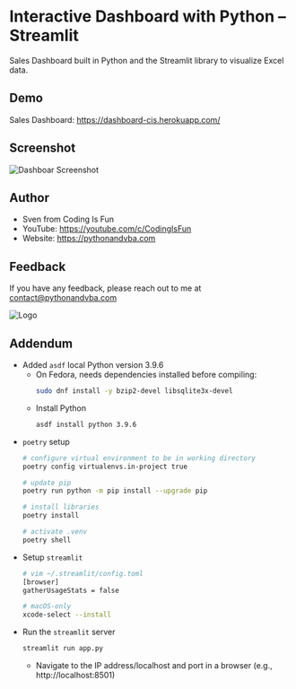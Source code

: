 
# Interactive Dashboard with Python – Streamlit
Sales Dashboard built in Python and the Streamlit library to visualize Excel data.

## Demo
Sales Dashboard: https://dashboard-cis.herokuapp.com/

## Screenshot
![Dashboar Screenshot](https://content.screencast.com/users/jubbel3/folders/Snagit/media/64b4d64a-4e59-4bec-9f16-771eb1a99005/08.18.2021-19.50.jpg)


## Author
- Sven from Coding Is Fun
- YouTube: https://youtube.com/c/CodingIsFun
- Website: https://pythonandvba.com

## Feedback
If you have any feedback, please reach out to me at contact@pythonandvba.com

![Logo](https://content.screencast.com/users/jubbel3/folders/Snagit/media/c42ea34b-4057-4754-96b0-e8e05c866afb/08.18.2021-19.56.png)

## Addendum
* Added `asdf` local Python version 3.9.6
    * On Fedora, needs dependencies installed before compiling:
        ```bash
        sudo dnf install -y bzip2-devel libsqlite3x-devel
        ```
    * Install Python
        ```bash
        asdf install python 3.9.6
        ```
* `poetry` setup
    ```bash
    # configure virtual environment to be in working directory
    poetry config virtualenvs.in-project true
    
    # update pip
    poetry run python -m pip install --upgrade pip
    
    # install libraries
    poetry install
    
    # activate .venv
    poetry shell
    ```
* Setup `streamlit`
   ```bash
   # vim ~/.streamlit/config.toml
   [browser]
   gatherUsageStats = false
   
   # macOS-only
   xcode-select --install
   ```
* Run the `streamlit` server
    ```bash
    streamlit run app.py
    ```
    * Navigate to the IP address/localhost and port in a browser (e.g., http://localhost:8501)
